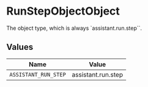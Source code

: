 # RunStepObjectObject

The object type, which is always `assistant.run.step``.


## Values

| Name                 | Value                |
| -------------------- | -------------------- |
| `ASSISTANT_RUN_STEP` | assistant.run.step   |